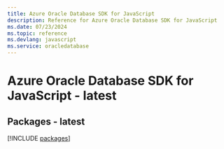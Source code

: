 ```yaml
---
title: Azure Oracle Database SDK for JavaScript
description: Reference for Azure Oracle Database SDK for JavaScript
ms.date: 07/23/2024
ms.topic: reference
ms.devlang: javascript
ms.service: oracledatabase
---
```

# Azure Oracle Database SDK for JavaScript - latest
## Packages - latest
[!INCLUDE [packages](oracle-database-index.md)]